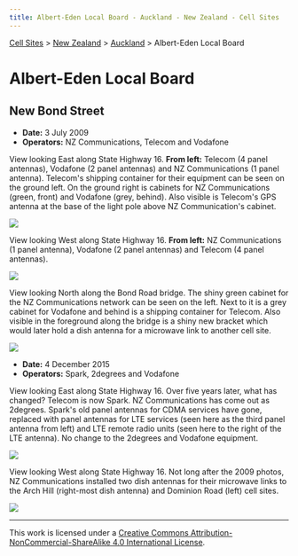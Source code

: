 ```yaml
---
title: Albert-Eden Local Board - Auckland - New Zealand - Cell Sites
---
```


[Cell Sites](../../../) > [New Zealand](../../) > [Auckland](../) > Albert-Eden Local Board

# Albert-Eden Local Board

## New Bond Street

* **Date:** 3 July 2009
* **Operators:** NZ Communications, Telecom and Vodafone

View looking East along State Highway 16. **From left:** Telecom (4 panel antennas), Vodafone (2 panel antennas) and NZ
Communications (1 panel antenna). Telecom's shipping container for their equipment can be seen on the ground left. On
the ground right is cabinets for NZ Communications (green, front) and Vodafone (grey, behind). Also visible is
Telecom's GPS antenna at the base of the light pole above NZ Communication's cabinet.

![](https://f001.backblazeb2.com/file/CellSites/NZ/AUK/Albert-Eden/20090703-171850.jpg)

View looking West along State Highway 16. **From left:** NZ Communications (1 panel antenna), Vodafone (2 panel
antennas) and Telecom (4 panel antennas).

![](https://f001.backblazeb2.com/file/CellSites/NZ/AUK/Albert-Eden/20090703-172431.jpg)

View looking North along the Bond Road bridge. The shiny green cabinet for the NZ Communications network can be seen
on the left. Next to it is a grey cabinet for Vodafone and behind is a shipping container for Telecom. Also visible in
the foreground along the bridge is a shiny new bracket which would later hold a dish antenna for a microwave link to
another cell site.

![](https://f001.backblazeb2.com/file/CellSites/NZ/AUK/Albert-Eden/20090703-171554.jpg)

* **Date:** 4 December 2015
* **Operators:** Spark, 2degrees and Vodafone

View looking East along State Highway 16. Over five years later, what has changed? Telecom is now Spark.
NZ Communications has come out as 2degrees. Spark's old panel antennas for CDMA services have gone, replaced with
panel antennas for LTE services (seen here as the third panel antenna from left) and LTE remote radio units (seen here
to the right of the LTE antenna). No change to the 2degrees and Vodafone equipment.

![](https://f001.backblazeb2.com/file/CellSites/NZ/AUK/Albert-Eden/20151204-121835.jpg)

View looking West along State Highway 16. Not long after the 2009 photos, NZ Communications installed two dish antennas
for their microwave links to the Arch Hill (right-most dish antenna) and Dominion Road (left) cell sites.

![](https://f001.backblazeb2.com/file/CellSites/NZ/AUK/Albert-Eden/20151204-122053.jpg)

---

This work is licensed under a [Creative Commons Attribution-NonCommercial-ShareAlike 4.0 International License](http://creativecommons.org/licenses/by-nc-sa/4.0/).
